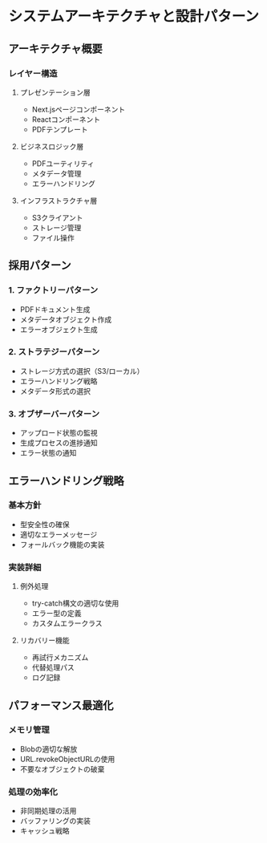 # システムアーキテクチャと設計パターン

## アーキテクチャ概要

### レイヤー構造

1. プレゼンテーション層

   - Next.jsページコンポーネント
   - Reactコンポーネント
   - PDFテンプレート

2. ビジネスロジック層

   - PDFユーティリティ
   - メタデータ管理
   - エラーハンドリング

3. インフラストラクチャ層
   - S3クライアント
   - ストレージ管理
   - ファイル操作

## 採用パターン

### 1. ファクトリーパターン

- PDFドキュメント生成
- メタデータオブジェクト作成
- エラーオブジェクト生成

### 2. ストラテジーパターン

- ストレージ方式の選択（S3/ローカル）
- エラーハンドリング戦略
- メタデータ形式の選択

### 3. オブザーバーパターン

- アップロード状態の監視
- 生成プロセスの進捗通知
- エラー状態の通知

## エラーハンドリング戦略

### 基本方針

- 型安全性の確保
- 適切なエラーメッセージ
- フォールバック機能の実装

### 実装詳細

1. 例外処理

   - try-catch構文の適切な使用
   - エラー型の定義
   - カスタムエラークラス

2. リカバリー機能
   - 再試行メカニズム
   - 代替処理パス
   - ログ記録

## パフォーマンス最適化

### メモリ管理

- Blobの適切な解放
- URL.revokeObjectURLの使用
- 不要なオブジェクトの破棄

### 処理の効率化

- 非同期処理の活用
- バッファリングの実装
- キャッシュ戦略
